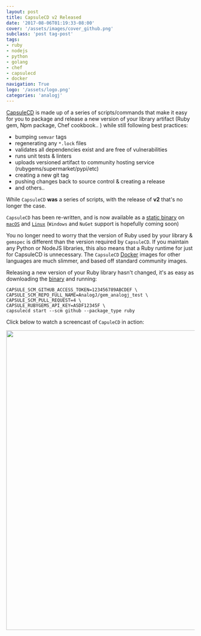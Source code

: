 ```yaml
---
layout: post
title: CapsuleCD v2 Released
date: '2017-08-06T01:19:33-08:00'
cover: '/assets/images/cover_github.png'
subclass: 'post tag-post'
tags:
- ruby
- nodejs
- python
- golang
- chef
- capsulecd
- docker
navigation: True
logo: '/assets/logo.png'
categories: 'analogj'
---
```


[CapsuleCD](https://github.com/AnalogJ/capsulecd) is made up of a series of scripts/commands that make it easy for you to package and release a new version of your library artifact (Ruby gem, Npm package, Chef cookbook.. ) while still following best practices: 

- bumping `semvar` tags
- regenerating any `*.lock` files
- validates all dependencies exist and are free of vulnerabilities
- runs unit tests & linters
- uploads versioned artifact to community hosting service (rubygems/supermarket/pypi/etc)
- creating a new git tag
- pushing changes back to source control & creating a release
- and others..

While `CapsuleCD` **was** a series of scripts, with the release of **v2** that's no longer the case. 

`CapsuleCD` has been re-written, and is now available as a [static binary](https://github.com/AnalogJ/capsulecd/releases) on [`macOS`](https://github.com/AnalogJ/capsulecd/releases/download/v2.0.10/capsulecd-darwin-amd64) and [`Linux`](https://github.com/AnalogJ/capsulecd/releases/download/v2.0.10/capsulecd-linux-amd64) (`Windows` and `NuGet` support is hopefully coming soon)

You no longer need to worry that the version of Ruby used by your library & `gemspec` is different than the version required by `CapsuleCD`. If you maintain any Python or NodeJS libraries, this also means that a Ruby runtime for just for CapsuleCD is unnecessary. The `CapsuleCD` [Docker](https://hub.docker.com/r/analogj/capsulecd/tags/) images for other languages are much slimmer, and based off standard community images. 

Releasing a new version of your Ruby library hasn't changed, it's as easy as downloading the [binary](https://github.com/AnalogJ/capsulecd/releases) and running:

```
CAPSULE_SCM_GITHUB_ACCESS_TOKEN=123456789ABCDEF \
CAPSULE_SCM_REPO_FULL_NAME=AnalogJ/gem_analogj_test \
CAPSULE_SCM_PULL_REQUEST=4 \
CAPSULE_RUBYGEMS_API_KEY=ASDF12345F \
capsulecd start --scm github --package_type ruby
```

Click below to watch a screencast of `CapuleCD` in action:

<p align="center">
<a href="https://analogj.github.io/capsulecd">
  <img width="800" src="https://cdn.rawgit.com/AnalogJ/capsulecd/v2.0.10/capsulecd-screencast.png">
  </a>
</p>


<div class="github-widget" data-repo="AnalogJ/capsulecd"></div>






